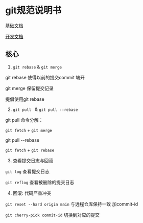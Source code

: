 # git规范说明书

[基础文档](https://github.com/wuhaohao1234/git-handlebook/blob/main/docs.md)

[开发文档](https://github.com/wuhaohao1234/git-handlebook/blob/main/dev.md)

## 核心

1. `git rebase` & `git merge`

  git rebase 使得以前的提交commit 端开

  git merge 保留提交记录

  提倡使用git rebase

2. `git pull ` & `git pull --rebase`

  git pull 命令分解：

  `git fetch` + `git merge`

  git pull --rebase

  `git fetch` + `git rebase`

3. 查看提交日志与回滚

 `git log` 查看提交日志

 `git reflog` 查看被删除的提交日志

4. 回滚: 代码严重冲突

  `git reset --hard origin main` 与远程仓库保持一致 加commit-id

  `git cherry-pick commit-id` 切换到对应的提交